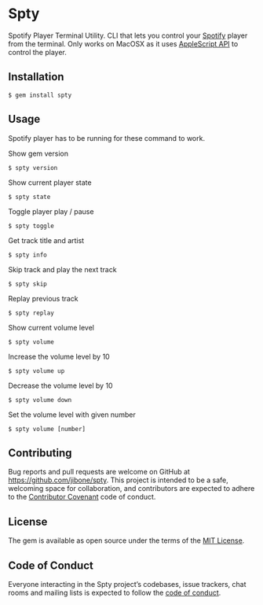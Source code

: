 # Spty

Spotify Player Terminal Utility. CLI that lets you control your
[Spotify](http://spotify.com) player from the terminal. Only works on MacOSX as
it uses [AppleScript API](https://developer.spotify.com/applescript-api/)
to control the player.

## Installation

```
$ gem install spty
```

## Usage

Spotify player has to be running for these command to work.

Show gem version
```
$ spty version
```

Show current player state
```
$ spty state
```

Toggle player play / pause
```
$ spty toggle
```

Get track title and artist
```
$ spty info
```

Skip track and play the next track
```
$ spty skip
```

Replay previous track
```
$ spty replay
```

Show current volume level
```
$ spty volume
```

Increase the volume level by 10
```
$ spty volume up
```

Decrease the volume level by 10
```
$ spty volume down
```

Set the volume level with given number
```
$ spty volume [number]
```

## Contributing

Bug reports and pull requests are welcome on GitHub at
https://github.com/jibone/spty. This project is intended to be a safe, welcoming
space for collaboration, and contributors are expected to adhere to the
[Contributor Covenant](http://contributor-covenant.org) code of conduct.

## License

The gem is available as open source under the terms of the
[MIT License](http://opensource.org/licenses/MIT).

## Code of Conduct

Everyone interacting in the Spty project’s codebases, issue trackers, chat rooms
and mailing lists is expected to follow the
[code of conduct](https://github.com/jibone/spty/blob/master/CODE_OF_CONDUCT.md).
